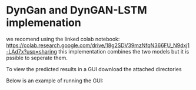 # DynGan and DynGAN-LSTM implemenation

we recomend using the linked colab notebook: https://colab.research.google.com/drive/18g2SDV39mzNfqN366FU_N9dxj1-LAd7x?usp=sharing
this implementation combines the two models but it is pssible to seperate them.

To view the predicted results in a GUI download the attached directories

Below is an example of running the GUI:
